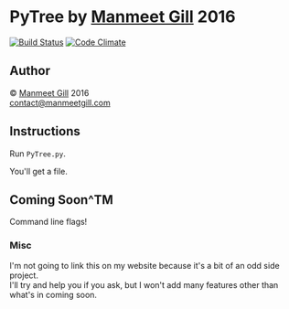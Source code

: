 # PyTree  by [Manmeet Gill](https://manmeetgill.com) 2016  
[![Build Status](https://travis-ci.org/tf2manu994/PyTree.svg?branch=master)](https://travis-ci.org/tf2manu994/PyTree)
[![Code Climate](https://codeclimate.com/github/tf2manu994/PyTree/badges/gpa.svg)](https://codeclimate.com/github/tf2manu994/PyTree)  

## Author
© [Manmeet Gill](https://manmeetgill.com) 2016  
[contact@manmeetgill.com](mailto:contact@manmeetgill.com)

## Instructions

Run `PyTree.py`.

You'll get a file.

## Coming Soon^TM

Command line flags!

### Misc

I'm not going to link this on my website because it's a bit of an odd side project.  
I'll try and help you if you ask, but I won't add many features other than what's in coming soon.
